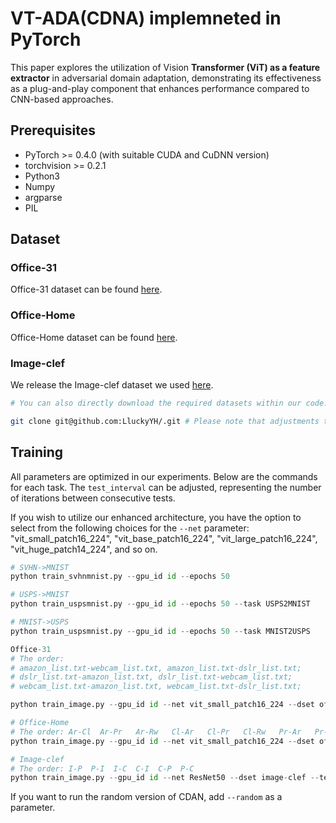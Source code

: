 # VT-ADA(CDNA) implemneted in PyTorch

This paper explores the utilization of Vision **Transformer (ViT) as a feature extractor** in adversarial domain adaptation, demonstrating its effectiveness as a plug-and-play component that enhances performance compared to CNN-based approaches.

## Prerequisites

- PyTorch >= 0.4.0 (with suitable CUDA and CuDNN version)
- torchvision >= 0.2.1
- Python3
- Numpy
- argparse
- PIL

## Dataset

### Office-31

Office-31 dataset can be found [here](https://people.eecs.berkeley.edu/~jhoffman/domainadapt/).

### Office-Home

Office-Home dataset can be found [here](http://hemanthdv.org/OfficeHome-Dataset/).

### Image-clef

We release the Image-clef dataset we used [here](https://drive.google.com/file/d/0B9kJH0-rJ2uRS3JILThaQXJhQlk/view).

```bash
# You can also directly download the required datasets within our code.

git clone git@github.com:LluckyYH/.git # Please note that adjustments to the path should be noted.
```

## Training

All parameters are optimized in our experiments. Below are the commands for each task. The `test_interval` can be adjusted, representing the number of iterations between consecutive tests.

If you wish to utilize our enhanced architecture, you have the option to select from the following choices for the `--net` parameter: "vit_small_patch16_224", "vit_base_patch16_224", "vit_large_patch16_224", "vit_huge_patch14_224", and so on.

```python
# SVHN->MNIST
python train_svhnmnist.py --gpu_id id --epochs 50

# USPS->MNIST
python train_uspsmnist.py --gpu_id id --epochs 50 --task USPS2MNIST

# MNIST->USPS
python train_uspsmnist.py --gpu_id id --epochs 50 --task MNIST2USPS
```

```python
Office-31
# The order:
# amazon_list.txt-webcam_list.txt, amazon_list.txt-dslr_list.txt;
# dslr_list.txt-amazon_list.txt, dslr_list.txt-webcam_list.txt;
# webcam_list.txt-amazon_list.txt, webcam_list.txt-dslr_list.txt;

python train_image.py --gpu_id id --net vit_small_patch16_224 --dset office --test_interval 500 --s_dset_path ../data/office/webcam_list.txt --t_dset_path ../data/office/dslr_list.txt
```

```python
# Office-Home
# The order: Ar-Cl	Ar-Pr	Ar-Rw	Cl-Ar	Cl-Pr	Cl-Rw	Pr-Ar	Pr-Cl	Pr-Rw	Rw-Ar	Rw-Cl	Rw-Pr
python train_image.py --gpu_id id --net vit_small_patch16_224 --dset office-home --test_interval 2000 --s_dset_path ../data/office-home/Real_World.txt --t_dset_path ../data/office-home/Product.txt
```

```python
# Image-clef
# The order: I-P  P-I  I-C  C-I  C-P  P-C
python train_image.py --gpu_id id --net ResNet50 --dset image-clef --test_interval 500 --s_dset_path ../data/image-clef/p_list.txt --t_dset_path ../data/image-clef/c_list.txt
```

If you want to run the random version of CDAN, add `--random` as a parameter.
